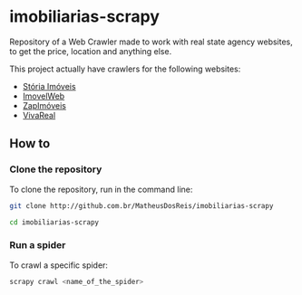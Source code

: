 # imobiliarias-scrapy

Repository of a Web Crawler made to work with real state agency websites,
to get the price, location and anything else.

This project actually have crawlers for the following websites:

* [Stória Imóveis](https://www.storiaimoveis.com.br/)
* [ImovelWeb](http://www.imovelweb.com.br/)
* [ZapImóveis](http://zapimoveis.com.br/)
* [VivaReal](https://www.vivareal.com.br/)

## How to

### Clone the repository

To clone the repository, run in the command line:

```bash
git clone http://github.com.br/MatheusDosReis/imobiliarias-scrapy

cd imobiliarias-scrapy
```

### Run a spider

To crawl a specific spider:

```bash
scrapy crawl <name_of_the_spider>
```
